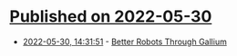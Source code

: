 # [Published on 2022-05-30](index.md)

* [2022-05-30, 14:31:51](https://news.ycombinator.com/item?id=31559377) - [Better Robots Through Gallium](https://hackaday.com/2022/05/29/better-robots-through-gallium/)
